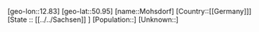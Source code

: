 ﻿---
location: [50.95,12.83]
mapzoom: [7,12] 
mapmarker: city 
type: City
tags:
- geo/City


SpocWebEntityId: 32533
isDeleted: false
confidential: public

---
[geo-lon::12.83]
[geo-lat::50.95]
[name::Mohsdorf]
[Country::[[Germany]]]
[State :: [[../../Sachsen]] ]
[Population::]
[Unknown::]

